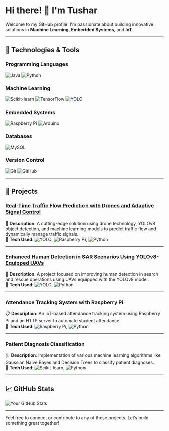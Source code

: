 # Hi there! 👋 I'm Tushar

Welcome to my GitHub profile! I'm passionate about building innovative solutions in **Machine Learning**, **Embedded Systems**, and **IoT**.

---

## 🔧 Technologies & Tools

### **Programming Languages**
![Java](https://img.shields.io/badge/Java-007396?style=for-the-badge&logo=java&logoColor=white)
![Python](https://img.shields.io/badge/Python-3776AB?style=for-the-badge&logo=python&logoColor=white)

### **Machine Learning**
![Scikit-learn](https://img.shields.io/badge/Scikit--learn-F7931E?style=for-the-badge&logo=scikit-learn&logoColor=white)
![TensorFlow](https://img.shields.io/badge/TensorFlow-FF6F00?style=for-the-badge&logo=tensorflow&logoColor=white)
![YOLO](https://img.shields.io/badge/YOLOv8-2F4F4F?style=for-the-badge&logo=opencv&logoColor=white)

### **Embedded Systems**
![Raspberry Pi](https://img.shields.io/badge/Raspberry%20Pi-C51A4A?style=for-the-badge&logo=raspberry-pi&logoColor=white)
![Arduino](https://img.shields.io/badge/Arduino-00979D?style=for-the-badge&logo=arduino&logoColor=white)

### **Databases**
![MySQL](https://img.shields.io/badge/MySQL-4479A1?style=for-the-badge&logo=mysql&logoColor=white)

### **Version Control**
![Git](https://img.shields.io/badge/Git-F05032?style=for-the-badge&logo=git&logoColor=white)
![GitHub](https://img.shields.io/badge/GitHub-181717?style=for-the-badge&logo=github&logoColor=white)

---

## 🚀 Projects

### [Real-Time Traffic Flow Prediction with Drones and Adaptive Signal Control](https://github.com/tusharsachan15/Real-Time-Traffic-Flow-Prediction-with-Drones-and-Adaptive-Signal-Control)
🚦 **Description**: A cutting-edge solution using drone technology, YOLOv8 object detection, and machine learning models to predict traffic flow and dynamically manage traffic signals.  
🔧 **Tech Used**: ![YOLO](https://img.shields.io/badge/YOLOv8-2F4F4F?style=flat-square&logo=opencv&logoColor=white), ![Raspberry Pi](https://img.shields.io/badge/Raspberry%20Pi-C51A4A?style=flat-square&logo=raspberry-pi&logoColor=white), ![Python](https://img.shields.io/badge/Python-3776AB?style=flat-square&logo=python&logoColor=white)

---

### [Enhanced Human Detection in SAR Scenarios Using YOLOv8-Equipped UAVs](https://github.com/tusharsachan15/enhanced_human_detection_model_using_Yolov8)
🚁 **Description**: A project focused on improving human detection in search and rescue operations using UAVs equipped with the YOLOv8 model.  
🔧 **Tech Used**: ![YOLO](https://img.shields.io/badge/YOLOv8-2F4F4F?style=flat-square&logo=opencv&logoColor=white), ![Python](https://img.shields.io/badge/Python-3776AB?style=flat-square&logo=python&logoColor=white)

---

### Attendance Tracking System with Raspberry Pi
📋 **Description**: An IoT-based attendance tracking system using Raspberry Pi and an HTTP server to automate student attendance.  
🔧 **Tech Used**: ![Raspberry Pi](https://img.shields.io/badge/Raspberry%20Pi-C51A4A?style=flat-square&logo=raspberry-pi&logoColor=white), ![Python](https://img.shields.io/badge/Python-3776AB?style=flat-square&logo=python&logoColor=white)

---

### Patient Diagnosis Classification
🩺 **Description**: Implementation of various machine learning algorithms like Gaussian Naive Bayes and Decision Trees to classify patient diagnoses.  
🔧 **Tech Used**: ![Scikit-learn](https://img.shields.io/badge/Scikit--learn-F7931E?style=flat-square&logo=scikit-learn&logoColor=white), ![Python](https://img.shields.io/badge/Python-3776AB?style=flat-square&logo=python&logoColor=white)

---

## 📈 GitHub Stats

![Your GitHub Stats](https://github-readme-stats.vercel.app/api?username=yourusername&show_icons=true&theme=radical)

---

Feel free to connect or contribute to any of these projects. Let’s build something great together!
